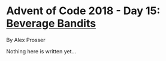 # Advent of Code 2018 - Day 15: [Beverage Bandits](https://adventofcode.com/2018/day/15)
By Alex Prosser

Nothing here is written yet...